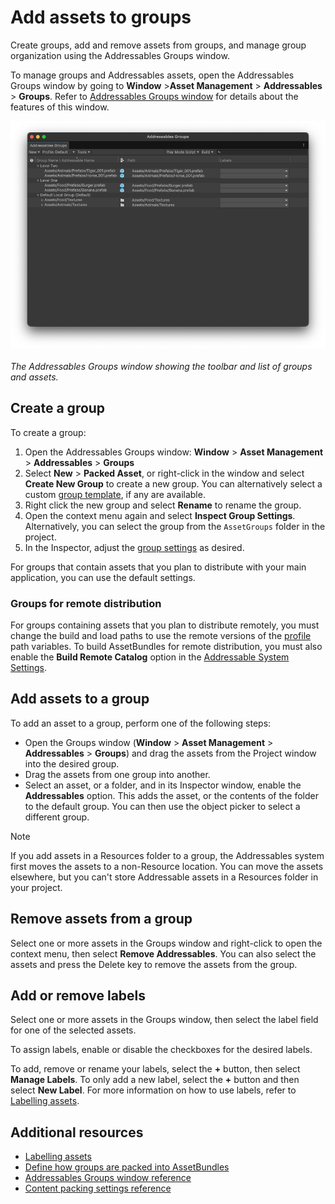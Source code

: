 # Add assets to groups

Create groups, add and remove assets from groups, and manage group organization using the Addressables Groups window.

To manage groups and Addressables assets, open the Addressables Groups window by going to **Window** &gt;**Asset Management** &gt; **Addressables** &gt; **Groups**. Refer to [Addressables Groups window](xref:addressables-groups-window) for details about the features of this window.

![The Addressables Groups window showing the toolbar and list of groups and assets.](images/addressables-groups-window.png)<br/><br/>*The Addressables Groups window showing the toolbar and list of groups and assets.*

## Create a group

To create a group:

1. Open the Addressables Groups window: **Window** &gt; **Asset Management** &gt; **Addressables** &gt; **Groups**
1. Select **New** &gt; **Packed Asset**, or right-click in the window and select **Create New Group** to create a new group. You can alternatively select a custom [group template](xref:group-templates), if any are available.
1. Right click the new group and select **Rename** to rename the group.
1. Open the context menu again and select **Inspect Group Settings**. Alternatively, you can select the group from the `AssetGroups` folder in the project.
1. In the Inspector, adjust the [group settings](ContentPackingAndLoadingSchema.md) as desired.

For groups that contain assets that you plan to distribute with your main application, you can use the default settings.

### Groups for remote distribution

For groups containing assets that you plan to distribute remotely, you must change the build and load paths to use the remote versions of the [profile](xref:addressables-profiles) path variables. To build AssetBundles for remote distribution, you must also enable the __Build Remote Catalog__ option in the [Addressable System Settings](xref:addressables-asset-settings).

## Add assets to a group

To add an asset to a group, perform one of the following steps:

* Open the Groups window (**Window** &gt; **Asset Management** &gt; **Addressables** &gt; **Groups**) and drag the assets from the Project window into the desired group.
* Drag the assets from one group into another.
* Select an asset, or a folder, and in its Inspector window, enable the **Addressables** option. This adds the asset, or the contents of the folder to the default group. You can then use the object picker to select a different group.

> [!NOTE]
> If you add assets in a Resources folder to a group, the Addressables system first moves the assets to a non-Resource location. You can move the assets elsewhere, but you can't store Addressable assets in a Resources folder in your project.

## Remove assets from a group

Select one or more assets in the Groups window and right-click to open the context menu, then select **Remove Addressables**. You can also select the assets and press the Delete key to remove the assets from the group.

## Add or remove labels

Select one or more assets in the Groups window, then select the label field for one of the selected assets.

To assign labels, enable or disable the checkboxes for the desired labels.

To add, remove or rename your labels, select the __+__ button, then select __Manage Labels__. To only add a new label, select the __+__ button and then select __New Label__. For more information on how to use labels, refer to [Labelling assets](Labels.md).

## Additional resources

* [Labelling assets](Labels.md)
* [Define how groups are packed into AssetBundles](PackingGroupsAsBundles.md)
* [Addressables Groups window reference](GroupsWindow.md)
* [Content packing settings reference](ContentPackingAndLoadingSchema.md)
